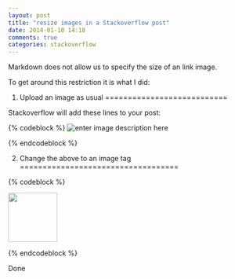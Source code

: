 ```yaml
---
layout: post
title: "resize images in a Stackoverflow post"
date: 2014-01-10 14:18
comments: true
categories: stackoverflow
---
```


Markdown does not allow us to specify the size of an link image.

To get around this restriction it is what I did:

1. Upload an image as usual
===========================

Stackoverflow will add these lines to your post:

{% codeblock %}
![enter image description here][1]


  [1]: http://i.stack.imgur.com/jxBxR.png
{% endcodeblock %}


2. Change the above to an image tag
===================================
 

{% codeblock %}

<img src="http://i.stack.imgur.com/jxBxR.png" width="100" height="100">

{% endcodeblock %}

Done

